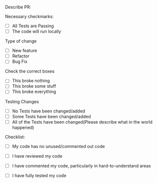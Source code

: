 Describe PR: 

Necessary checkmarks:

   - [ ] All Tests are Passing
   - [ ] The code will run locally

Type of change

   - [ ] New feature
   - [ ] Refactor
   - [ ] Bug Fix

Check the correct boxes

   - [ ] This broke nothing
   - [ ] This broke some stuff
   - [ ] This broke everything

Testing Changes

   - [ ] No Tests have been changed/added
   - [ ] Some Tests have been changed/added
   - [ ] All of the Tests have been changed(Please describe what in the world happened)

Checklist:

   - [ ] My code has no unused/commented out code
   - [ ] I have reviewed my code
   - [ ] I have commented my code, particularly in hard-to-understand areas
   - [ ] I have fully tested my code
 
